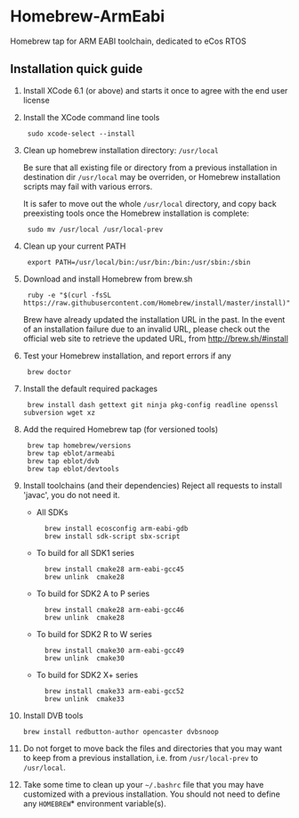 Homebrew-ArmEabi
================

Homebrew tap for ARM EABI toolchain, dedicated to eCos RTOS

Installation quick guide
------------------------

1. Install XCode 6.1 (or above) and starts it once to agree with the end user
   license

2. Install the XCode command line tools

        sudo xcode-select --install

3. Clean up homebrew installation directory: `/usr/local`

    Be sure that all existing file or directory from a previous installation
    in destination dir `/usr/local` may be overriden, or Homebrew installation scripts may fail with various errors.

    It is safer to move out the whole `/usr/local` directory, and copy back
    preexisting tools once the Homebrew installation is complete:

        sudo mv /usr/local /usr/local-prev

4. Clean up your current PATH

        export PATH=/usr/local/bin:/usr/bin:/bin:/usr/sbin:/sbin

5. Download and install Homebrew from brew.sh

        ruby -e "$(curl -fsSL https://raw.githubusercontent.com/Homebrew/install/master/install)"
        
   Brew have already updated the installation URL in the past. In the event of
   an installation failure due to an invalid URL, please check out the official
   web site to retrieve the updated URL, from http://brew.sh/#install

6. Test your Homebrew installation, and report errors if any

        brew doctor

7. Install the default required packages

        brew install dash gettext git ninja pkg-config readline openssl subversion wget xz

8. Add the required Homebrew tap (for versioned tools)

        brew tap homebrew/versions
        brew tap eblot/armeabi
        brew tap eblot/dvb
        brew tap eblot/devtools

9. Install toolchains (and their dependencies)
   Reject all requests to install 'javac', you do not need it.

    * All SDKs
        
            brew install ecosconfig arm-eabi-gdb
            brew install sdk-script sbx-script

    * To build for all SDK1 series

            brew install cmake28 arm-eabi-gcc45 
            brew unlink  cmake28

    * To build for SDK2 A to P series

            brew install cmake28 arm-eabi-gcc46
            brew unlink  cmake28

    * To build for SDK2 R to W series

            brew install cmake30 arm-eabi-gcc49
            brew unlink  cmake30

    * To build for SDK2 X+ series

            brew install cmake33 arm-eabi-gcc52
            brew unlink  cmake33


10. Install DVB tools

        brew install redbutton-author opencaster dvbsnoop

11. Do not forget to move back the files and directories that you may want to
    keep from a previous installation, i.e. from `/usr/local-prev` to `/usr/local`.

12. Take some time to clean up your `~/.bashrc` file that you may have 
    customized with a previous installation. You should not need to define
    any `HOMEBREW`* environment variable(s).
 
